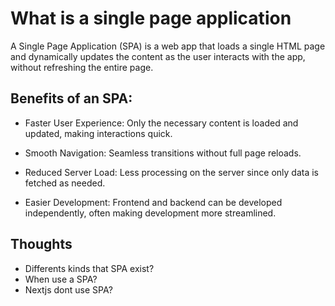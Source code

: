 # What is a single page application

A Single Page Application (SPA) is a web app that loads a single HTML page and dynamically updates the content as the user interacts with the app, without refreshing the entire page.

## Benefits of an SPA:

- Faster User Experience: Only the necessary content is loaded and updated, making interactions quick.

- Smooth Navigation: Seamless transitions without full page reloads.

- Reduced Server Load: Less processing on the server since only data is fetched as needed.

- Easier Development: Frontend and backend can be developed independently, often making development more streamlined.

## Thoughts

- Differents kinds that SPA exist?
- When use a SPA?
- Nextjs dont use SPA?
